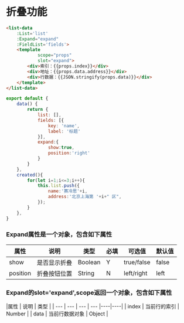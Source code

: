 # 折叠功能

```html
<list-data
    :List='list'
    :Expand="expand"
    :FieldList='fields'>
    <template
            scope="props"
            slot="expand">
        <div>索引：{{props.index}}</div>
        <div>地址：{{props.data.address}}</div>
        <div>行数据：{{JSON.stringify(props.data)}}</div>
    </template>
</list-data>
```
```js
export default {
    data() {
        return {
            list: [],
            fields: [{
                key: 'name',
                label: '标题'
            }],
            expand:{
                show:true,
                position:'right'
            }
        }
    },
    created(){
        for(let i=1;i<=3;i++){
            this.list.push({
                name:'赛冷思'+i,
                address:'北京上海第 '+i+" 区",
            });
        }
    },
}
```

### Expand属性是一个对象，包含如下属性
|属性        |      说明    |    类型   |         必填     |    可选值    |        默认值 |
| --- | --- | --- | --- |----|----|
| show        |      是否显示折叠   |  Boolean   |    Y  |    true/false   |   false    |
| position        |      折叠按钮位置   |  String   |    N  |    left/right   |   left    |

### Expand的slot='expand',scope返回一个对象，包含如下属性
|属性        |      说明    |    类型   | 
| --- | --- | --- | --- |----|----|
| index        |      当前行的索引   |  Number   | 
| data        |      当前行数据对象   |  Object   | 

